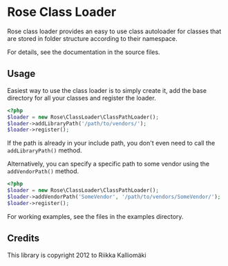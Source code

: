 # Rose Class Loader #

Rose class loader provides an easy to use class autoloader for classes that are
stored in folder structure according to their namespace.

For details, see the documentation in the source files.

## Usage ##

Easiest way to use the class loader is to simply create it, add the base
directory for all your classes and register the loader.

```php
<?php
$loader = new Rose\ClassLoader\ClassPathLoader();
$loader->addLibraryPath('/path/to/vendors/');
$loader->register();
```

If the path is already in your include path, you don't even need to call the
`addLibraryPath()` method.

Alternatively, you can specify a specific path to some vendor using the
`addVendorPath()` method.

```php
<?php
$loader = new Rose\ClassLoader\ClassPathLoader();
$loader->addVendorPath('SomeVendor', '/path/to/vendors/SomeVendor/');
$loader->register();
```

For working examples, see the files in the examples directory.

## Credits ##

This library is copyright 2012 to Riikka Kalliomäki